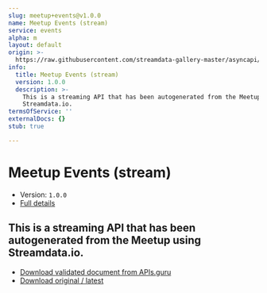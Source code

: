 ```yaml
---
slug: meetup+events@v1.0.0
name: Meetup Events (stream)
service: events
alpha: m
layout: default
origin: >-
  https://raw.githubusercontent.com/streamdata-gallery-master/asyncapi/master/_listings/meetup/meetup-events-stream-async.md
info:
  title: Meetup Events (stream)
  version: 1.0.0
  description: >-
    This is a streaming API that has been autogenerated from the Meetup using
    Streamdata.io.
termsOfService: ''
externalDocs: {}
stub: true

---
```

# Meetup Events (stream)

* Version: `1.0.0`
* [Full details](../html/meetup+events@v1.0.0.html)



## This is a streaming API that has been autogenerated from the Meetup using Streamdata.io.



* [Download validated document from APIs.guru](https://raw.githubusercontent.com/APIs-guru/asyncapi-directory/master/docs/APIs/meetup%2Bevents%40v1.0.0.yaml)
* [Download original / latest](https://raw.githubusercontent.com/streamdata-gallery-master/asyncapi/master/_listings/meetup/meetup-events-stream-async.md)

<script type="application/ld+json">
{
  "@context": "http://schema.org/",
  "@type": "WebAPI",
  "description": "This is a streaming API that has been autogenerated from the Meetup using Streamdata.io.",
  "documentation": "",

  "name": "Meetup Events (stream)"
}
</script>
